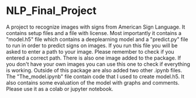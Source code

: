 # NLP_Final_Project
A project to recognize images with signs from American Sign Language.
It contains setup files and a file with license.
Most importantly it contains a "model.h5" file which contains a deeplearning model and
a "predict.py" file to run in order to predict signs on images.
If you run this file you will be asked to enter a path to your image.
Please remember to check if you entered a correct path.
There is also one image added to the package.
If you don't have your own images you can use this one to check if everything is working.
Outside of this package are also added two other .ipynb files.
The "The_model.ipynb" file contain code that I used to create model.h5.
It also contains some evaluation of the model with graphs and comments.
Please use it as a colab or jupyter notebook.
